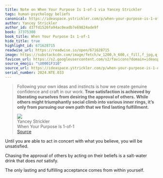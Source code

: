 ```yaml
---
title: Note on When Your Purpose Is 1-of-1 via Yancey Strickler
tags: human-psychology beliefs
canonical: https://ideaspace.ystrickler.com/p/when-your-purpose-is-1-of-1
author: Yancey Strickler
author_id: d37fd1526fa94ac0eadb7e69824ade9f
book: 37375308
book_title: When Your Purpose Is 1-of-1
hide_title: true
highlight_id: 671628715
readwise_url: https://readwise.io/open/671628715
image: https://substackcdn.com/image/fetch/w_1200,h_600,c_fill,f_jpg,q_auto:good,fl_progressive:steep,g_auto/https%3A%2F%2Fsubstack-post-media.s3.amazonaws.com%2Fpublic%2Fimages%2Fb4693098-3e18-4130-bc0d-4523dc18479d_500x350.gif
favicon_url: https://s2.googleusercontent.com/s2/favicons?domain=ideaspace.ystrickler.com
source_emoji: "\U0001F310"
source_url: https://ideaspace.ystrickler.com/p/when-your-purpose-is-1-of-1#:~:text=Following%20your%20own,find%20lasting%20fulfillment.**
serial_number: 2024.NTE.033
---
```

> Following your own ideas and instincts is how we create genuine confidence and craft in our work. **True satisfaction is achieved by liberating ourselves from desiring the approval of others.** **While others might triumphantly social climb into various inner rings, it’s only from pursuing our own path that we find lasting fulfillment.**
> <div class="quoteback-footer"><div class="quoteback-avatar"><img class="mini-favicon" src="https://s2.googleusercontent.com/s2/favicons?domain=ideaspace.ystrickler.com"></div><div class="quoteback-metadata"><div class="metadata-inner"><span style="display:none">FROM:</span><div aria-label="Yancey Strickler" class="quoteback-author"> Yancey Strickler</div><div aria-label="When Your Purpose Is 1-of-1" class="quoteback-title"> When Your Purpose Is 1-of-1</div></div></div><div class="quoteback-backlink"><a target="_blank" aria-label="go to the full text of this quotation" rel="noopener" href="https://ideaspace.ystrickler.com/p/when-your-purpose-is-1-of-1#:~:text=Following%20your%20own,find%20lasting%20fulfillment.**" class="quoteback-arrow"> Source</a></div></div>

Until you are able to act in concert with what you believe, you will be unsatisfied.

Chasing the approval of others by acting on their beliefs is a salt-water drink that does _not_ satisfy.

The only lasting and fulfilling acceptance comes from within yourself.